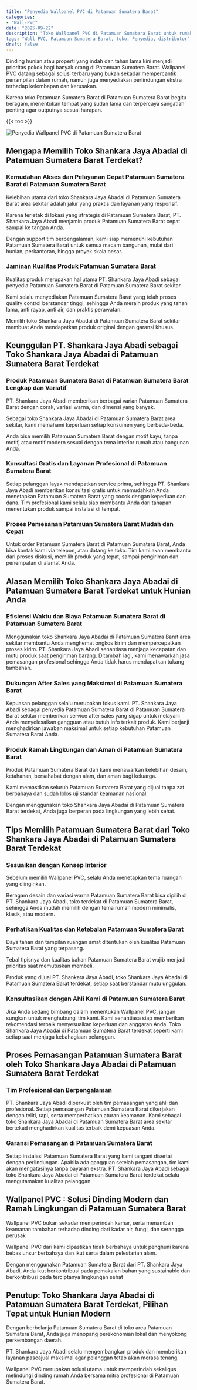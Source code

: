 ```yaml
---
title: "Penyedia Wallpanel PVC di Patamuan Sumatera Barat"
categories: 
- "Wall-PVC"
date: "2025-09-22"
description: "Toko Wallpanel PVC di Patamuan Sumatera Barat untuk rumah, perkantoran, serta ritel. Material unggulan, variasi motif, pilihan warna menarik, dengan jasa penempatan ditangani oleh tim profesional serta jaminan resmi!|Servis penyediaan Wallpanel PVC di Patamuan Sumatera Barat untuk keperluan tempat tinggal, perkantoran, atau toko, beserta panel berkualitas dan instalasi oleh tim ahli serta kepastian resmi.|Alternatif Wallpanel PVC di Patamuan Sumatera Barat yang terpercaya untuk tempat tinggal, office, dan gerai, bersama material unggulan dan penempatan ditangani oleh tenaga ahli profesional dan kepastian resmi.|Penjualan Wallpanel PVC di Patamuan Sumatera Barat untuk rumah, office, serta ritel, beserta panel berkualitas dan penempatan ditangani oleh teknisi berpengalaman, lengkap dengan garansi resmi.}"
tags: "Wall PVC, Patamuan Sumatera Barat, toko, Penyedia, distributor"
draft: false
---
```


Dinding hunian atau properti yang indah dan tahan lama kini menjadi prioritas pokok bagi banyak orang di Patamuan Sumatera Barat.  Wallpanel PVC  datang sebagai solusi terbaru yang bukan sekadar mempercantik penampilan dalam rumah, namun juga menyediakan perlindungan ekstra terhadap kelembapan dan kerusakan.

Karena toko Patamuan Sumatera Barat di Patamuan Sumatera Barat begitu beragam, menentukan tempat yang sudah lama dan terpercaya sangatlah penting agar outputnya sesuai harapan.

{{< toc >}}

![Penyedia Wallpanel PVC di Patamuan Sumatera Barat](/images/Wall-PVC/Penyedia-Wallpanel-PVC-di-Patamuan-Sumatera-Barat.png)


## Mengapa Memilih Toko Shankara Jaya Abadai di Patamuan Sumatera Barat Terdekat?

### Kemudahan Akses dan Pelayanan Cepat Patamuan Sumatera Barat di Patamuan Sumatera Barat

Kelebihan utama dari toko Shankara Jaya Abadai di Patamuan Sumatera Barat area sekitar adalah jalur yang praktis dan layanan yang responsif.

Karena terletak di lokasi yang strategis di Patamuan Sumatera Barat, PT. Shankara Jaya Abadi menjamin produk Patamuan Sumatera Barat cepat sampai ke tangan Anda.

Dengan support tim berpengalaman, kami siap memenuhi kebutuhan Patamuan Sumatera Barat untuk semua macam bangunan, mulai dari hunian, perkantoran, hingga proyek skala besar.

### Jaminan Kualitas Produk Patamuan Sumatera Barat

Kualitas produk merupakan hal utama PT. Shankara Jaya Abadi sebagai penyedia Patamuan Sumatera Barat di Patamuan Sumatera Barat sekitar.

Kami selalu menyediakan Patamuan Sumatera Barat yang telah proses quality control berstandar tinggi, sehingga Anda meraih produk yang tahan lama, anti rayap, anti air, dan praktis perawatan.

Memilih toko Shankara Jaya Abadai di Patamuan Sumatera Barat sekitar membuat Anda mendapatkan produk original dengan garansi khusus.

## Keunggulan PT. Shankara Jaya Abadi sebagai Toko Shankara Jaya Abadai di Patamuan Sumatera Barat Terdekat

### Produk Patamuan Sumatera Barat di Patamuan Sumatera Barat Lengkap dan Variatif

PT. Shankara Jaya Abadi memberikan berbagai varian Patamuan Sumatera Barat dengan corak, variasi warna, dan dimensi yang banyak.

Sebagai toko Shankara Jaya Abadai di Patamuan Sumatera Barat area sekitar, kami memahami keperluan setiap konsumen yang berbeda-beda.

Anda bisa memilih Patamuan Sumatera Barat dengan motif kayu, tanpa motif, atau motif modern sesuai dengan tema interior rumah atau bangunan Anda.

### Konsultasi Gratis dan Layanan Profesional di Patamuan Sumatera Barat

Setiap pelanggan layak mendapatkan service prima, sehingga PT. Shankara Jaya Abadi memberikan konsultasi gratis untuk memudahkan Anda menetapkan Patamuan Sumatera Barat yang cocok dengan keperluan dan dana. Tim profesional kami selalu siap membantu Anda dari tahapan menentukan produk sampai instalasi di tempat.

### Proses Pemesanan Patamuan Sumatera Barat Mudah dan Cepat

Untuk order Patamuan Sumatera Barat di Patamuan Sumatera Barat, Anda bisa kontak kami via telepon, atau datang ke toko. Tim kami akan membantu dari proses diskusi, memilih produk yang tepat, sampai pengiriman dan penempatan di alamat Anda.

## Alasan Memilih Toko Shankara Jaya Abadai di Patamuan Sumatera Barat Terdekat untuk Hunian Anda

### Efisiensi Waktu dan Biaya Patamuan Sumatera Barat di Patamuan Sumatera Barat

Menggunakan toko Shankara Jaya Abadai di Patamuan Sumatera Barat area sekitar membantu Anda menghemat ongkos kirim dan mempercepatkan proses kirim. PT. Shankara Jaya Abadi senantiasa menjaga kecepatan dan mutu produk saat pengiriman barang. Ditambah lagi, kami menawarkan jasa pemasangan profesional sehingga Anda tidak harus mendapatkan tukang tambahan.

### Dukungan After Sales yang Maksimal di Patamuan Sumatera Barat

Kepuasan pelanggan selalu merupakan fokus kami. PT. Shankara Jaya Abadi sebagai penyedia Patamuan Sumatera Barat di Patamuan Sumatera Barat sekitar memberikan service after sales yang sigap untuk melayani Anda menyelesaikan gangguan atau butuh info terkait produk. Kami berjanji menghadirkan jawaban maksimal untuk setiap kebutuhan Patamuan Sumatera Barat Anda.

### Produk Ramah Lingkungan dan Aman di Patamuan Sumatera Barat

Produk Patamuan Sumatera Barat dari kami menawarkan kelebihan desain, ketahanan, bersahabat dengan alam, dan aman bagi keluarga.

Kami memastikan seluruh Patamuan Sumatera Barat yang dijual tanpa zat berbahaya dan sudah lolos uji standar keamanan nasional.

Dengan menggunakan toko Shankara Jaya Abadai di Patamuan Sumatera Barat terdekat, Anda juga berperan pada lingkungan yang lebih sehat.

## Tips Memilih Patamuan Sumatera Barat dari Toko Shankara Jaya Abadai di Patamuan Sumatera Barat Terdekat

### Sesuaikan dengan Konsep Interior 

Sebelum memilih Wallpanel PVC, selalu Anda menetapkan tema ruangan yang diinginkan.

Beragam desain dan variasi warna Patamuan Sumatera Barat bisa dipilih di PT. Shankara Jaya Abadi, toko terdekat di Patamuan Sumatera Barat, sehingga Anda mudah memilih dengan tema rumah modern minimalis, klasik, atau modern.

### Perhatikan Kualitas dan Ketebalan Patamuan Sumatera Barat

Daya tahan dan tampilan ruangan amat ditentukan oleh kualitas Patamuan Sumatera Barat yang terpasang.

Tebal tipisnya dan kualitas bahan Patamuan Sumatera Barat wajib menjadi prioritas saat memutuskan membeli.

Produk yang dijual PT. Shankara Jaya Abadi, toko Shankara Jaya Abadai di Patamuan Sumatera Barat terdekat, setiap saat berstandar mutu unggulan.

### Konsultasikan dengan Ahli Kami di Patamuan Sumatera Barat

Jika Anda sedang bimbang dalam menentukan Wallpanel PVC, jangan sungkan untuk menghubungi tim kami. Kami senantiasa siap memberikan rekomendasi terbaik menyesuaikan keperluan dan anggaran Anda. Toko Shankara Jaya Abadai di Patamuan Sumatera Barat terdekat seperti kami setiap saat menjaga kebahagiaan pelanggan.

## Proses Pemasangan Patamuan Sumatera Barat oleh Toko Shankara Jaya Abadai di Patamuan Sumatera Barat Terdekat

### Tim Profesional dan Berpengalaman

PT. Shankara Jaya Abadi diperkuat oleh tim pemasangan yang ahli dan profesional. Setiap pemasangan Patamuan Sumatera Barat dikerjakan dengan teliti, rapi, serta memperhatikan aturan keamanan. Kami sebagai toko Shankara Jaya Abadai di Patamuan Sumatera Barat area sekitar bertekad menghadirkan kualitas terbaik demi kepuasan Anda.

### Garansi Pemasangan di Patamuan Sumatera Barat

Setiap instalasi Patamuan Sumatera Barat yang kami tangani disertai dengan perlindungan. Apabila ada gangguan setelah pemasangan, tim kami akan mengatasinya tanpa bayaran ekstra. PT. Shankara Jaya Abadi sebagai toko Shankara Jaya Abadai di Patamuan Sumatera Barat terdekat selalu mengutamakan kualitas pelanggan.

##  Wallpanel PVC : Solusi Dinding Modern dan Ramah Lingkungan di Patamuan Sumatera Barat

 Wallpanel PVC  bukan sekadar memperindah kamar, serta menambah keamanan tambahan terhadap dinding dari kadar air, fungi, dan serangga perusak

 Wallpanel PVC  dari kami dipastikan tidak berbahaya untuk penghuni karena bebas unsur berbahaya dan ikut serta dalam pelestarian alam.

Dengan menggunakan Patamuan Sumatera Barat dari PT. Shankara Jaya Abadi, Anda ikut berkontribusi pada pemakaian bahan yang sustainable dan berkontribusi pada terciptanya lingkungan sehat

## Penutup: Toko Shankara Jaya Abadai di Patamuan Sumatera Barat Terdekat, Pilihan Tepat untuk Hunian Modern

Dengan berbelanja Patamuan Sumatera Barat di toko area Patamuan Sumatera Barat, Anda juga menopang perekonomian lokal dan menyokong perkembangan daerah.

PT. Shankara Jaya Abadi selalu mengembangkan produk dan memberikan layanan pascajual maksimal agar pelanggan tetap akan merasa tenang.

 Wallpanel PVC  merupakan solusi utama untuk memperindah sekaligus melindungi dinding rumah Anda bersama mitra profesional di Patamuan Sumatera Barat.